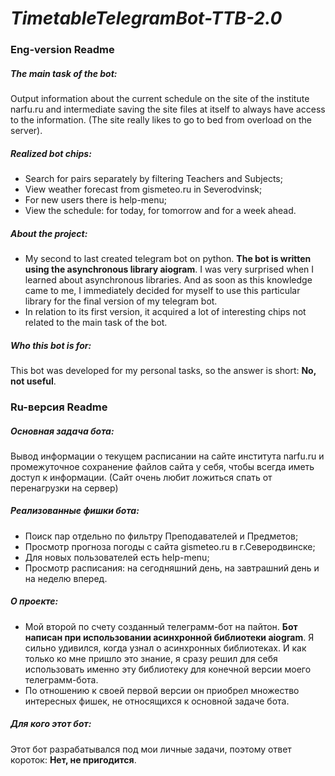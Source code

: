 # _TimetableTelegramBot-TTB-2.0_
### **Eng-version Readme**
##### **_The main task of the bot:_**
Output information about the current schedule on the site of the institute narfu.ru and intermediate saving the site files at itself to always have access to the information. (The site really likes to go to bed from overload on the server).

##### **_Realized bot chips:_**
- Search for pairs separately by filtering Teachers and Subjects;
- View weather forecast from gismeteo.ru in Severodvinsk;
- For new users there is help-menu;
- View the schedule: for today, for tomorrow and for a week ahead.

##### **_About the project:_**
- My second to last created telegram bot on python. **The bot is written using the asynchronous library aiogram**. I was very surprised when I learned about asynchronous libraries. And as soon as this knowledge came to me, I immediately decided for myself to use this particular library for the final version of my telegram bot.
- In relation to its first version, it acquired a lot of interesting chips not related to the main task of the bot.


##### **_Who this bot is for:_**
This bot was developed for my personal tasks, so the answer is short: **No, not useful**.

### **Ru-версия Readme**
##### **_Основная задача бота:_**
Вывод информации о текущем расписании на сайте института narfu.ru и промежуточное сохранение файлов сайта у себя, чтобы всегда иметь доступ к информации. (Сайт очень любит ложиться спать от перенагрузки на сервер)

##### **_Реализованные фишки бота:_**
- Поиск пар отдельно по фильтру Преподавателей и Предметов;
- Просмотр прогноза погоды с сайта gismeteo.ru в г.Северодвинске;
- Для новых пользователей есть help-menu;
- Просмотр расписания: на сегодняшний день, на завтрашний день и на неделю вперед.

##### **_О проекте:_**
- Мой второй по счету созданный телеграмм-бот на пайтон. **Бот написан при использовании асинхронной библиотеки aiogram**. Я сильно удивился, когда узнал о асинхронных библиотеках. И как только ко мне пришло это знание, я сразу решил для себя использовать именно эту библиотеку для конечной версии моего телеграмм-бота.
- По отношению к своей первой версии он приобрел множество интересных фишек, не относящихся к основной задаче бота.

##### **_Для кого этот бот:_**
Этот бот разрабатывался под мои личные задачи, поэтому ответ короток: **Нет, не пригодится**.
